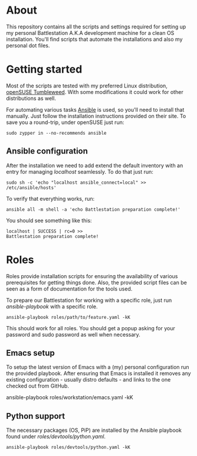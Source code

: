 # About
This repository contains all the scripts and settings required for setting up my personal Battlestation A.K.A development machine for a clean OS installation.
You'll find scripts that automate the installations and also my personal dot files.

# Getting started

Most of the scripts are tested with my preferred Linux distribution, [openSUSE Tumbleweed](https://en.opensuse.org/Portal:Tumbleweed). 
With some modifications it could work for other distributions as well. 

For automating various tasks [Ansible](https://www.ansible.com/) is used, so you'll need to install that manually. Just follow the installation instructions provided on their site.
To save you a round-trip, under openSUSE just run:

```
sudo zypper in --no-recommends ansible
```

## Ansible configuration

After the installation we need to add extend the default inventory with an entry for managing _localhost_ seamlessly.
To do that just run:
```
sudo sh -c 'echo "localhost ansible_connect=local" >> /etc/ansible/hosts' 
```

To verify that everything works, run:

```
ansible all -m shell -a 'echo Battlestation preparation complete!'
```

You should see something like this:
```
localhost | SUCCESS | rc=0 >>
Battlestation preparation complete!
```

# Roles

Roles provide installation scripts for ensuring the availability of various prerequisites for getting things done.
Also, the provided script files can be seen as a form of documentation for the tools used.

To prepare our Battlestation for working with a specific role, just run _ansible-playbook_ with a specific role.

```
ansible-playbook roles/path/to/feature.yaml -kK
```

This should work for all roles. You should get a popup asking for your password and sudo password as well when necessary.

## Emacs setup
To setup the latest version of Emacs with a (my) personal configuration run the provided playbook.
After ensuring that Emacs is installed it removes any existing configuration - usually distro defaults - and links to the one checked out from GitHub.

ansible-playbook roles/workstation/emacs.yaml -kK

## Python support
The necessary packages (OS, PiP) are installed by the Ansible playbook found under _roles/devtools/python.yaml_.

```
ansible-playbook roles/devtools/python.yaml -kK
```
